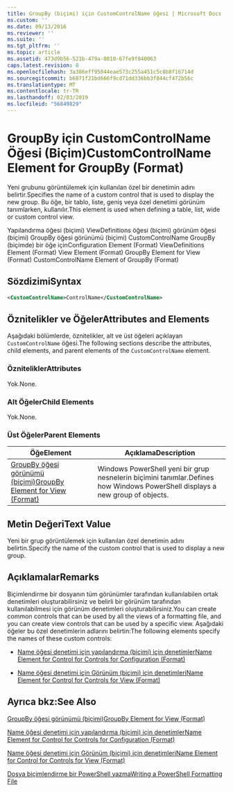 ```yaml
---
title: GroupBy (biçimi) için CustomControlName öğesi | Microsoft Docs
ms.custom: ''
ms.date: 09/13/2016
ms.reviewer: ''
ms.suite: ''
ms.tgt_pltfrm: ''
ms.topic: article
ms.assetid: 473d9b56-521b-479a-8010-67fe9f040063
caps.latest.revision: 8
ms.openlocfilehash: 3a386eff95044eae573c255a451c5c8b8f16714d
ms.sourcegitcommit: b6871f21bd666f9cd71dd336bb3f844cf472b56c
ms.translationtype: MT
ms.contentlocale: tr-TR
ms.lasthandoff: 02/03/2019
ms.locfileid: "56849829"
---
```

# <a name="customcontrolname-element-for-groupby-format"></a><span data-ttu-id="1dfe9-102">GroupBy için CustomControlName Öğesi (Biçim)</span><span class="sxs-lookup"><span data-stu-id="1dfe9-102">CustomControlName Element for GroupBy (Format)</span></span>

<span data-ttu-id="1dfe9-103">Yeni grubunu görüntülemek için kullanılan özel bir denetimin adını belirtir.</span><span class="sxs-lookup"><span data-stu-id="1dfe9-103">Specifies the name of a custom control that is used to display the new group.</span></span> <span data-ttu-id="1dfe9-104">Bu öğe, bir tablo, liste, geniş veya özel denetimi görünüm tanımlarken, kullanılır.</span><span class="sxs-lookup"><span data-stu-id="1dfe9-104">This element is used when defining a table, list, wide or custom control view.</span></span>

<span data-ttu-id="1dfe9-105">Yapılandırma öğesi (biçimi) ViewDefinitions öğesi (biçimi) görünüm öğesi (biçimi) GroupBy öğesi görünümü (biçimi) CustomControlName GroupBy (biçimde) bir öğe için</span><span class="sxs-lookup"><span data-stu-id="1dfe9-105">Configuration Element (Format) ViewDefinitions Element (Format) View Element (Format) GroupBy Element for View (Format) CustomControlName Element of GroupBy (Format)</span></span>

## <a name="syntax"></a><span data-ttu-id="1dfe9-106">Sözdizimi</span><span class="sxs-lookup"><span data-stu-id="1dfe9-106">Syntax</span></span>

```xml
<CustomControlName>ControlName</CustomControlName>
```

## <a name="attributes-and-elements"></a><span data-ttu-id="1dfe9-107">Öznitelikler ve Öğeler</span><span class="sxs-lookup"><span data-stu-id="1dfe9-107">Attributes and Elements</span></span>

<span data-ttu-id="1dfe9-108">Aşağıdaki bölümlerde, öznitelikler, alt ve üst öğeleri açıklayan `CustomControlName` öğesi.</span><span class="sxs-lookup"><span data-stu-id="1dfe9-108">The following sections describe the attributes, child elements, and parent elements of the `CustomControlName` element.</span></span>

### <a name="attributes"></a><span data-ttu-id="1dfe9-109">Öznitelikler</span><span class="sxs-lookup"><span data-stu-id="1dfe9-109">Attributes</span></span>

<span data-ttu-id="1dfe9-110">Yok.</span><span class="sxs-lookup"><span data-stu-id="1dfe9-110">None.</span></span>

### <a name="child-elements"></a><span data-ttu-id="1dfe9-111">Alt Öğeler</span><span class="sxs-lookup"><span data-stu-id="1dfe9-111">Child Elements</span></span>

<span data-ttu-id="1dfe9-112">Yok.</span><span class="sxs-lookup"><span data-stu-id="1dfe9-112">None.</span></span>

### <a name="parent-elements"></a><span data-ttu-id="1dfe9-113">Üst Öğeler</span><span class="sxs-lookup"><span data-stu-id="1dfe9-113">Parent Elements</span></span>

|<span data-ttu-id="1dfe9-114">Öğe</span><span class="sxs-lookup"><span data-stu-id="1dfe9-114">Element</span></span>|<span data-ttu-id="1dfe9-115">Açıklama</span><span class="sxs-lookup"><span data-stu-id="1dfe9-115">Description</span></span>|
|-------------|-----------------|
|[<span data-ttu-id="1dfe9-116">GroupBy öğesi görünümü (biçimi)</span><span class="sxs-lookup"><span data-stu-id="1dfe9-116">GroupBy Element for View (Format)</span></span>](./groupby-element-for-view-format.md)|<span data-ttu-id="1dfe9-117">Windows PowerShell yeni bir grup nesnelerin biçimini tanımlar.</span><span class="sxs-lookup"><span data-stu-id="1dfe9-117">Defines how Windows PowerShell displays a new group of objects.</span></span>|

## <a name="text-value"></a><span data-ttu-id="1dfe9-118">Metin Değeri</span><span class="sxs-lookup"><span data-stu-id="1dfe9-118">Text Value</span></span>

<span data-ttu-id="1dfe9-119">Yeni bir grup görüntülemek için kullanılan özel denetimin adını belirtin.</span><span class="sxs-lookup"><span data-stu-id="1dfe9-119">Specify the name of the custom control that is used to display a new group.</span></span>

## <a name="remarks"></a><span data-ttu-id="1dfe9-120">Açıklamalar</span><span class="sxs-lookup"><span data-stu-id="1dfe9-120">Remarks</span></span>

<span data-ttu-id="1dfe9-121">Biçimlendirme bir dosyanın tüm görünümler tarafından kullanılabilen ortak denetimleri oluşturabilirsiniz ve belirli bir görünüm tarafından kullanılabilmesi için görünüm denetimleri oluşturabilirsiniz.</span><span class="sxs-lookup"><span data-stu-id="1dfe9-121">You can create common controls that can be used by all the views of a formatting file, and you can create view controls that can be used by a specific view.</span></span> <span data-ttu-id="1dfe9-122">Aşağıdaki öğeler bu özel denetimlerin adlarını belirtin:</span><span class="sxs-lookup"><span data-stu-id="1dfe9-122">The following elements specify the names of these custom controls:</span></span>

- [<span data-ttu-id="1dfe9-123">Name öğesi denetimi için yapılandırma (biçimi) için denetimler</span><span class="sxs-lookup"><span data-stu-id="1dfe9-123">Name Element for Control for Controls for Configuration (Format)</span></span>](./name-element-for-control-for-controls-for-configuration-format.md)

- [<span data-ttu-id="1dfe9-124">Name öğesi denetimi için Görünüm (biçimi) için denetimleri</span><span class="sxs-lookup"><span data-stu-id="1dfe9-124">Name Element for Control for Controls for View (Format)</span></span>](./name-element-for-control-for-controls-for-view-format.md)

## <a name="see-also"></a><span data-ttu-id="1dfe9-125">Ayrıca bkz:</span><span class="sxs-lookup"><span data-stu-id="1dfe9-125">See Also</span></span>

[<span data-ttu-id="1dfe9-126">GroupBy öğesi görünümü (biçimi)</span><span class="sxs-lookup"><span data-stu-id="1dfe9-126">GroupBy Element for View (Format)</span></span>](./groupby-element-for-view-format.md)

[<span data-ttu-id="1dfe9-127">Name öğesi denetimi için yapılandırma (biçimi) için denetimler</span><span class="sxs-lookup"><span data-stu-id="1dfe9-127">Name Element for Control for Controls for Configuration (Format)</span></span>](./name-element-for-control-for-controls-for-configuration-format.md)

[<span data-ttu-id="1dfe9-128">Name öğesi denetimi için Görünüm (biçimi) için denetimleri</span><span class="sxs-lookup"><span data-stu-id="1dfe9-128">Name Element for Control for Controls for View (Format)</span></span>](./name-element-for-control-for-controls-for-view-format.md)

[<span data-ttu-id="1dfe9-129">Dosya biçimlendirme bir PowerShell yazma</span><span class="sxs-lookup"><span data-stu-id="1dfe9-129">Writing a PowerShell Formatting File</span></span>](./writing-a-powershell-formatting-file.md)
